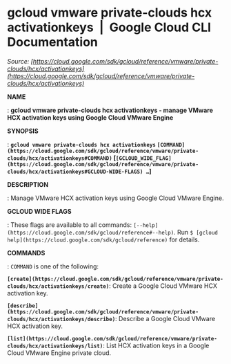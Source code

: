 # gcloud vmware private-clouds hcx activationkeys  |  Google Cloud CLI Documentation

*Source: [https://cloud.google.com/sdk/gcloud/reference/vmware/private-clouds/hcx/activationkeys](https://cloud.google.com/sdk/gcloud/reference/vmware/private-clouds/hcx/activationkeys)*

**NAME**

: **gcloud vmware private-clouds hcx activationkeys - manage VMware HCX activation keys using Google Cloud VMware Engine**

**SYNOPSIS**

: **`gcloud vmware private-clouds hcx activationkeys` `[COMMAND](https://cloud.google.com/sdk/gcloud/reference/vmware/private-clouds/hcx/activationkeys#COMMAND)` [`[GCLOUD_WIDE_FLAG](https://cloud.google.com/sdk/gcloud/reference/vmware/private-clouds/hcx/activationkeys#GCLOUD-WIDE-FLAGS) …`]**

**DESCRIPTION**

: Manage VMware HCX activation keys using Google Cloud VMware Engine.

**GCLOUD WIDE FLAGS**

: These flags are available to all commands: `[--help](https://cloud.google.com/sdk/gcloud/reference#--help)`.
Run `$ [gcloud help](https://cloud.google.com/sdk/gcloud/reference)` for details.

**COMMANDS**

: ``COMMAND`` is one of the following:

**`[create](https://cloud.google.com/sdk/gcloud/reference/vmware/private-clouds/hcx/activationkeys/create)`**:
Create a Google Cloud VMware HCX activation key.

**`[describe](https://cloud.google.com/sdk/gcloud/reference/vmware/private-clouds/hcx/activationkeys/describe)`**:
Describe a Google Cloud VMware HCX activation key.

**`[list](https://cloud.google.com/sdk/gcloud/reference/vmware/private-clouds/hcx/activationkeys/list)`**:
List HCX activation keys in a Google Cloud VMware Engine private cloud.